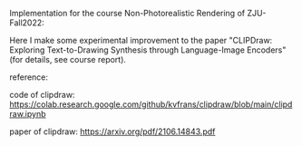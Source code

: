 Implementation for the course Non-Photorealistic Rendering of ZJU-Fall2022:

Here I make some experimental improvement to the paper "CLIPDraw: Exploring Text-to-Drawing Synthesis
through Language-Image Encoders" (for details, see course report).

reference:

code of clipdraw: https://colab.research.google.com/github/kvfrans/clipdraw/blob/main/clipdraw.ipynb

paper of clipdraw: https://arxiv.org/pdf/2106.14843.pdf
